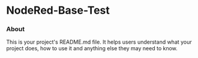 NodeRed-Base-Test
=================

### About

This is your project's README.md file. It helps users understand what your
project does, how to use it and anything else they may need to know.